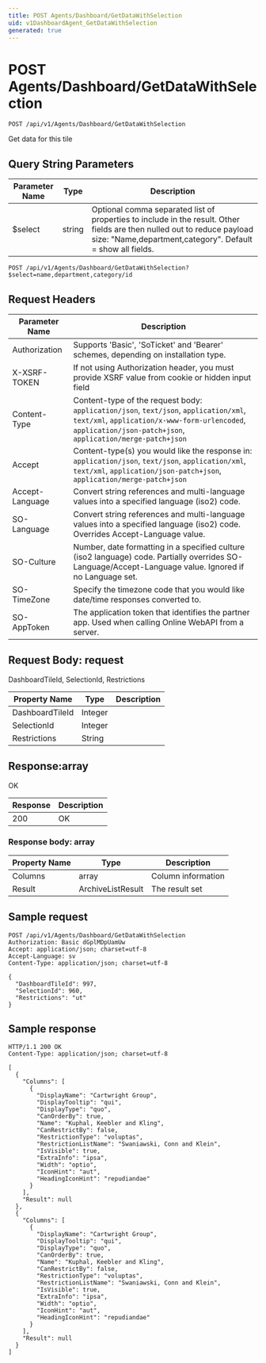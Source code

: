 ```yaml
---
title: POST Agents/Dashboard/GetDataWithSelection
uid: v1DashboardAgent_GetDataWithSelection
generated: true
---
```


# POST Agents/Dashboard/GetDataWithSelection

```http
POST /api/v1/Agents/Dashboard/GetDataWithSelection
```

Get data for this tile







## Query String Parameters

| Parameter Name | Type |  Description |
|----------------|------|--------------|
| $select | string |  Optional comma separated list of properties to include in the result. Other fields are then nulled out to reduce payload size: "Name,department,category". Default = show all fields. |

```http
POST /api/v1/Agents/Dashboard/GetDataWithSelection?$select=name,department,category/id
```


## Request Headers

| Parameter Name | Description |
|----------------|-------------|
| Authorization  | Supports 'Basic', 'SoTicket' and 'Bearer' schemes, depending on installation type. |
| X-XSRF-TOKEN   | If not using Authorization header, you must provide XSRF value from cookie or hidden input field |
| Content-Type | Content-type of the request body: `application/json`, `text/json`, `application/xml`, `text/xml`, `application/x-www-form-urlencoded`, `application/json-patch+json`, `application/merge-patch+json` |
| Accept         | Content-type(s) you would like the response in: `application/json`, `text/json`, `application/xml`, `text/xml`, `application/json-patch+json`, `application/merge-patch+json` |
| Accept-Language | Convert string references and multi-language values into a specified language (iso2) code. |
| SO-Language | Convert string references and multi-language values into a specified language (iso2) code. Overrides Accept-Language value. |
| SO-Culture | Number, date formatting in a specified culture (iso2 language) code. Partially overrides SO-Language/Accept-Language value. Ignored if no Language set. |
| SO-TimeZone | Specify the timezone code that you would like date/time responses converted to. |
| SO-AppToken | The application token that identifies the partner app. Used when calling Online WebAPI from a server. |

## Request Body: request 

DashboardTileId, SelectionId, Restrictions 

| Property Name | Type |  Description |
|----------------|------|--------------|
| DashboardTileId | Integer |  |
| SelectionId | Integer |  |
| Restrictions | String |  |

## Response:array

OK

| Response | Description |
|----------------|-------------|
| 200 | OK |

### Response body: array

| Property Name | Type |  Description |
|----------------|------|--------------|
| Columns | array | Column information |
| Result | ArchiveListResult | The result set |

## Sample request

```http!
POST /api/v1/Agents/Dashboard/GetDataWithSelection
Authorization: Basic dGplMDpUamUw
Accept: application/json; charset=utf-8
Accept-Language: sv
Content-Type: application/json; charset=utf-8

{
  "DashboardTileId": 997,
  "SelectionId": 960,
  "Restrictions": "ut"
}
```

## Sample response

```http_
HTTP/1.1 200 OK
Content-Type: application/json; charset=utf-8

[
  {
    "Columns": [
      {
        "DisplayName": "Cartwright Group",
        "DisplayTooltip": "qui",
        "DisplayType": "quo",
        "CanOrderBy": true,
        "Name": "Kuphal, Keebler and Kling",
        "CanRestrictBy": false,
        "RestrictionType": "voluptas",
        "RestrictionListName": "Swaniawski, Conn and Klein",
        "IsVisible": true,
        "ExtraInfo": "ipsa",
        "Width": "optio",
        "IconHint": "aut",
        "HeadingIconHint": "repudiandae"
      }
    ],
    "Result": null
  },
  {
    "Columns": [
      {
        "DisplayName": "Cartwright Group",
        "DisplayTooltip": "qui",
        "DisplayType": "quo",
        "CanOrderBy": true,
        "Name": "Kuphal, Keebler and Kling",
        "CanRestrictBy": false,
        "RestrictionType": "voluptas",
        "RestrictionListName": "Swaniawski, Conn and Klein",
        "IsVisible": true,
        "ExtraInfo": "ipsa",
        "Width": "optio",
        "IconHint": "aut",
        "HeadingIconHint": "repudiandae"
      }
    ],
    "Result": null
  }
]
```